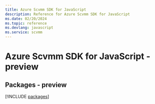 ```yaml
---
title: Azure Scvmm SDK for JavaScript
description: Reference for Azure Scvmm SDK for JavaScript
ms.date: 02/20/2024
ms.topic: reference
ms.devlang: javascript
ms.service: scvmm
---
```

# Azure Scvmm SDK for JavaScript - preview
## Packages - preview
[!INCLUDE [packages](scvmm-index.md)]